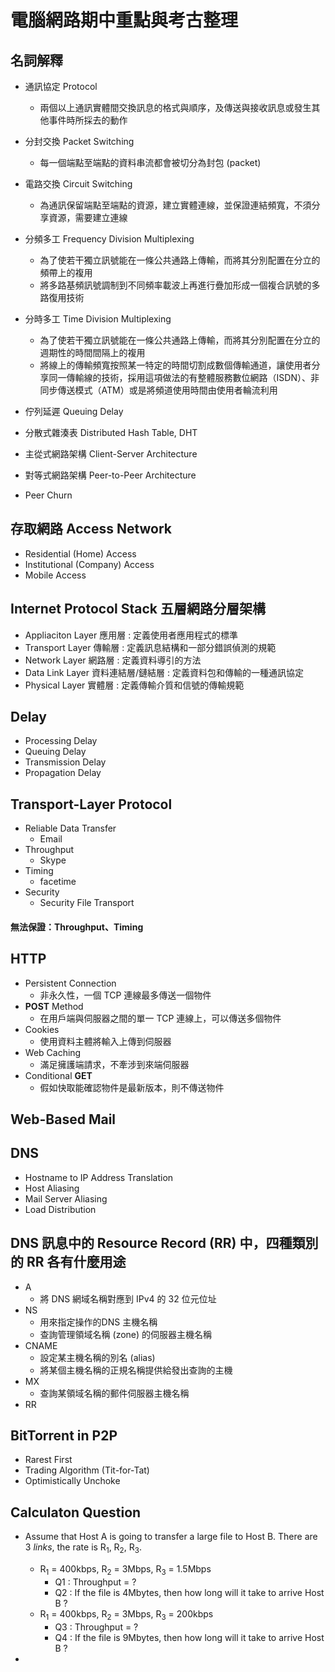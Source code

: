 # 電腦網路期中重點與考古整理

## 名詞解釋
- 通訊協定 Protocol  
    - 兩個以上通訊實體間交換訊息的格式與順序，及傳送與接收訊息或發生其他事件時所採去的動作

- 分封交換 Packet Switching  
    - 每一個端點至端點的資料串流都會被切分為封包 (packet)

- 電路交換 Circuit Switching  
    - 為通訊保留端點至端點的資源，建立實體連線，並保證連結頻寬，不須分享資源，需要建立連線
- 分頻多工 Frequency Division Multiplexing  
    - 為了使若干獨立訊號能在一條公共通路上傳輸，而將其分別配置在分立的頻帶上的複用
    - 將多路基頻訊號調制到不同頻率載波上再進行疊加形成一個複合訊號的多路復用技術
- 分時多工 Time Division Multiplexing  
    - 為了使若干獨立訊號能在一條公共通路上傳輸，而將其分別配置在分立的週期性的時間間隔上的複用
    - 將線上的傳輸頻寬按照某一特定的時間切割成數個傳輸通道，讓使用者分享同一傳輸線的技術，採用這項做法的有整體服務數位網路（ISDN）、非同步傳送模式（ATM）或是將頻道使用時間由使用者輪流利用
- 佇列延遲 Queuing Delay
- 分散式雜湊表 Distributed Hash Table, DHT  

- 主從式網路架構 Client-Server Architecture  

- 對等式網路架構 Peer-to-Peer Architecture

- Peer Churn  

## 存取網路 Access Network
- Residential (Home) Access
- Institutional (Company) Access
- Mobile Access

## Internet Protocol Stack 五層網路分層架構
- Appliaciton Layer 應用層 : 定義使用者應用程式的標準
- Transport Layer 傳輸層 : 定義訊息結構和一部分錯誤偵測的規範
- Network Layer 網路層 : 定義資料導引的方法
- Data Link Layer 資料連結層/鏈結層 : 定義資料包和傳輸的一種通訊協定
- Physical Layer 實體層 : 定義傳輸介質和信號的傳輸規範

## Delay
- Processing Delay
- Queuing Delay
- Transmission Delay
- Propagation Delay

## Transport-Layer Protocol
- Reliable Data Transfer
    - Email
- Throughput
    - Skype
- Timing
    - facetime 
- Security
    - Security File Transport
#### 無法保證：Throughput、Timing


## HTTP
- Persistent Connection
    - 非永久性，一個 TCP 連線最多傳送一個物件
- **POST** Method
    - 在用戶端與伺服器之間的單一 TCP 連線上，可以傳送多個物件
- Cookies
    - 使用資料主體將輸入上傳到伺服器
- Web Caching
    - 滿足擁護端請求，不牽涉到來端伺服器
- Conditional **GET**
    - 假如快取能確認物件是最新版本，則不傳送物件

## Web-Based Mail

## DNS
- Hostname to IP Address Translation
- Host Aliasing
- Mail Server Aliasing
- Load Distribution

## DNS 訊息中的 Resource Record (RR) 中，四種類別的 RR 各有什麼用途
- A
    - 將 DNS 網域名稱對應到 IPv4 的 32 位元位址
- NS
    - 用來指定操作的DNS 主機名稱
    - 查詢管理領域名稱 (zone) 的伺服器主機名稱
- CNAME
    - 設定某主機名稱的別名 (alias)
    - 將某個主機名稱的正規名稱提供給發出查詢的主機
- MX
    - 查詢某領域名稱的郵件伺服器主機名稱
- RR

## BitTorrent in P2P
- Rarest First
- Trading Algorithm (Tit-for-Tat)
- Optimistically Unchoke

## Calculaton Question
- Assume that Host A is going to transfer a large file to Host B. There are 3 _links_, the rate is R<sub>1</sub>, R<sub>2</sub>, R<sub>3</sub>.
    - R<sub>1</sub> = 400kbps, R<sub>2</sub> = 3Mbps, R<sub>3</sub> = 1.5Mbps
        - Q1 : Throughput = ?
        - Q2 : If the file is 4Mbytes, then how long will it take to arrive Host B ?
    - R<sub>1</sub> = 400kbps, R<sub>2</sub> = 3Mbps, R<sub>3</sub> = 200kbps
        - Q3 : Throughput = ? 
        - Q4 : If the file is 9Mbytes, then how long will it take to arrive Host B ?

- 